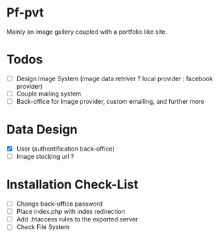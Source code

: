 # Pf-pvt

Mainly an image gallery coupled with a portfolio like site.

# Todos

- [ ] Design Image System (image data retriver ? local provider : facebook provider)
- [ ] Couple mailing system
- [ ] Back-office for image provider, custom emailing, and further more

# Data Design 
- [x] User (authentification back-office)
- [ ] Image stocking url ? 

# Installation Check-List

- [ ] Change back-office password 
- [ ] Place index.php with index redirection
- [ ] Add .htaccess rules to the exported server
- [ ] Check File System